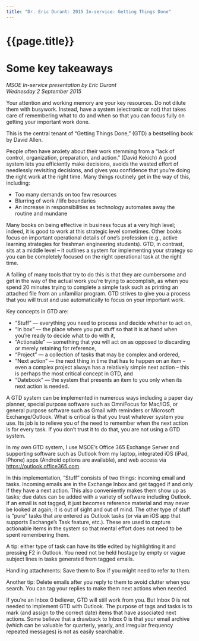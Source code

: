 ```yaml
---
title: "Dr. Eric Durant: 2015 In-service: Getting Things Done"
---
```


# {{page.title}}
# Some key takeaways

*MSOE In-service presentation by Eric Durant<br/>
Wednesday 2 September 2015*

Your attention and working memory are your key resources. Do not dilute them with busywork. Instead, have a system (electronic or not) that takes care of remembering what to do and when so that you can focus fully on getting your important work done.

This is the central tenant of &ldquo;Getting Things Done,&rdquo; (GTD) a bestselling book by David Allen.

People often have anxiety about their work stemming from a &ldquo;lack of control, organization, preparation, and action.&rdquo; (David Kekich) A good system lets you efficiently make decisions, avoids the wasted effort of needlessly revisiting decisions, and gives you confidence that you&rsquo;re doing the right work at the right time. Many things routinely get in the way of this, including:
* Too many demands on too few resources
* Blurring of work / life boundaries
* An increase in responsibilities as technology automates away the routine and mundane

Many books on being effective in business focus at a very high level; indeed, it is good to work at this strategic level sometimes. Other books focus on important operational details of one&rsquo;s profession (e.g., active learning strategies for freshman engineering students). GTD, in contrast, sits at a middle level &ndash; it outlines a system for implementing your strategy so you can be completely focused on the right operational task at the right time.

A failing of many tools that try to do this is that they are cumbersome and get in the way of the actual work you&rsquo;re trying to accomplish, as when you spend 20 minutes trying to complete a simple task such as printing an attached file from an unfamiliar program. GTD strives to give you a process that you will trust and use automatically to focus on your important work.
 
Key concepts in GTD are:
* &ldquo;Stuff&rdquo; &mdash; everything you need to process and decide whether to act on,
* &ldquo;In box&rdquo; &mdash; the place where you put stuff so that it is at hand when you&rsquo;re ready to decide what to do with it,
* &ldquo;Actionable&rdquo; &mdash; something that you will act on as opposed to discarding or merely retaining for reference,
* &ldquo;Project&rdquo; &mdash; a collection of tasks that may be complex and ordered,
* &ldquo;Next action&rdquo; &mdash; the next thing in time that has to happen on an item &ndash; even a complex project always has a relatively simple next action &ndash; this is perhaps the most critical concept in GTD, and
* &ldquo;Datebook&rdquo; &mdash; the system that presents an item to you only when its next action is needed.

A GTD system can be implemented in numerous ways including a paper day planner, special purpose software such as OmniFocus for Mac/iOS, or general purpose software such as Gmail with reminders or Microsoft Exchange/Outlook. What is critical is that you trust whatever system you use. Its job is to relieve you of the need to remember when the next action is for every task. If you don&rsquo;t trust it to do that, you are not using a GTD system.

In my own GTD system, I use MSOE&rsquo;s Office 365 Exchange Server and supporting software such as Outlook from my laptop, integrated iOS (iPad, iPhone) apps (Android options are available), and web access via https://outlook.office365.com.

In this implementation, &ldquo;Stuff&rdquo; consists of two things: incoming email and tasks. Incoming emails are in the Exchange Inbox and get tagged if and only if they have a next action. This also conveniently makes them show up as tasks; due dates can be added with a variety of software including Outlook. If an email is not tagged, it just becomes reference material and may never be looked at again; it is out of sight and out of mind. The other type of stuff is &ldquo;pure&rdquo; tasks that are entered as Outlook tasks (or via an iOS app that supports Exchange&rsquo;s Task feature, etc.). These are used to capture actionable items in the system so that mental effort does not need to be spent remembering them.

A tip: either type of task can have its title edited by highlighting it and pressing F2 in Outlook. You need not be held hostage by empty or vague subject lines in tasks generated from tagged emails.

Handling attachments: Save them to Box if you might need to refer to them.

Another tip: Delete emails after you reply to them to avoid clutter when you search. You can tag your replies to make them next actions when needed.

If you&rsquo;re an Inbox 0 believer, GTD will still work from you. But Inbox 0 is not needed to implement GTD with Outlook. The purpose of tags and tasks is to mark (and assign to the correct date) items that have associated next actions. Some believe that a drawback to Inbox 0 is that your email archive (which can be valuable for quarterly, yearly, and irregular frequency repeated messages) is not as easily searchable.

